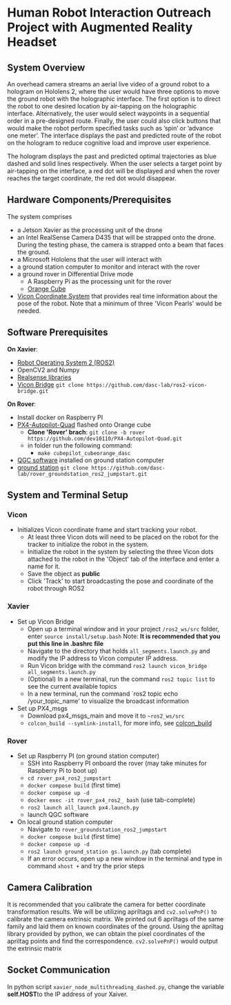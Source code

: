 # Human Robot Interaction Outreach Project with Augmented Reality Headset

## System Overview
An overhead camera streams an aerial live video of a ground robot to a hologram on Hololens 2, where the user would have three options to move the ground robot with the holographic interface. The first option is to direct the robot to one desired location by air-tapping on the holographic interface. Alternatively, the user would select waypoints in a sequential order in a pre-designed route. Finally, the user could also click buttons that would make the robot perform specified tasks such as ’spin’ or ’advance one meter’. The interface displays the past and predicted route of the robot on the hologram to reduce cognitive load and improve user experience.

The hologram displays the past and predicted optimal trajectories as blue dashed and solid lines respectively. When the user selects a target point by air-tapping on the interface, a red dot will be displayed and when the rover reaches the target coordinate, the red dot would disappear.

## Hardware Components/Prerequisites
The system comprises 
- a Jetson Xavier as the processing unit of the drone
- an Intel RealSense Camera D435  that will be strapped onto the drone. During the testing phase, the camera is strapped onto a beam that faces the ground.
- a Microsoft Hololens that the user will interact with
- a ground station computer to monitor and interact with the rover
- a ground rover in Differential Drive mode
  - A Raspberry Pi as the processing unit for the rover
  - [Orange Cube](https://docs.px4.io/main/en/flight_controller/cubepilot_cube_orange.html)
- [Vicon Coordinate System](https://www.vicon.com/) that provides real time information about the pose of the robot. Note that a minimum of three 'Vicon Pearls' would be needed.


## Software Prerequisites
**On Xavier**:
- [Robot Operating System 2 (ROS2)](https://docs.ros.org/en/foxy/index.html)
- OpenCV2 and Numpy
- [Realsense libraries](https://github.com/IntelRealSense/librealsense)
- [Vicon Bridge](https://github.com/dasc-lab/ros2-vicon-bridge) `git clone https://github.com/dasc-lab/ros2-vicon-bridge.git`

**On Rover**:
- Install docker on Raspberry PI 
- [PX4-Autopilot-Quad](https://github.com/dev10110/PX4-Autopilot-Quad/tree/rover) flashed onto Orange cube
  - **Clone 'Rover' brach**: `git clone -b rover https://github.com/dev10110/PX4-Autopilot-Quad.git`
  - in folder run the following command:
     - `make cubepilot_cubeorange_dasc`
- [QGC software](https://docs.qgroundcontrol.com/master/en/qgc-user-guide/getting_started/download_and_install.html) installed on ground station computer
- [ground station](https://github.com/dasc-lab/rover_groundstation_ros2_jumpstart) `git clone https://github.com/dasc-lab/rover_groundstation_ros2_jumpstart.git`

## System and Terminal Setup
### Vicon
* Initializes Vicon coordinate frame and start tracking your robot.
  * At least three Vicon dots will need to be placed on the robot for the tracker to initialize the robot in the system.
  * Initialize the robot in the system by selecting the three Vicon dots attached to the robot in the 'Object' tab of the interface and enter a name for it.
  * Save the object as **public**
  * Click 'Track' to start broadcasting the pose and coordinate of the robot through ROS2
### Xavier
* Set up Vicon Bridge
  * Open up a terminal window and in your project `/ros2_ws/src` folder,  enter `source install/setup.bash` Note: **It is recommended that you put this line in .bashrc file**
  * Navigate to the directory that holds `all_segments.launch.py` and modify the IP address to Vicon computer IP address.
  * Run Vicon bridge with the command `ros2 launch vicon_bridge all_segments.launch.py`
  * (Optional) In a new terminal, run the command `ros2 topic list` to see the current available topics
  * In a new terminal, run the command `ros2 topic echo /your_topic_name' to visualize the broadcast information
* Set up PX4_msgs
   * Download px4_msgs_main and move it to `~ros2_ws/src`
   * `colcon_build --symlink-install`, for more info, see [colcon_build](https://docs.ros.org/en/foxy/Tutorials/Beginner-Client-Libraries/Colcon-Tutorial.html)
### Rover
* Set up Raspberry PI (on ground station computer)
  * SSH into Raspberry PI onboard the rover (may take minutes for Raspberry Pi to boot up)
  * `cd rover_px4_ros2_jumpstart`
  * `docker compose build` (first time)
  * `docker compose up -d`
  * `docker exec -it rover_px4_ros2_ bash` (use tab-complete)
  * `ros2 launch all_launch px4.launch.py`
  * launch QGC software
* On local ground station computer
  * Navigate to `rover_groundstation_ros2_jumpstart`
  * `docker compose build` (first time)
  * `docker compose up -d`
  * `ros2 launch ground_station gs.launch.py` (tab complete)
  * If an error occurs, open up a new window in the terminal and type in command  `xhost +` and try the prior steps
## Camera Calibration
It is recommended that you calibrate the camera for better coordinate transformation results. We will be utilizing apriltags and `cv2.solvePnP()` to calibrate the camera extrinsic matrix. We printed out 6 apriltags of the same family and laid them on known coordinates of the ground. Using the apriltag library provided by python, we can obtain the pixel coordinates of the apriltag points and find the correspondence. `cv2.solvePnP()` would output the extrinsic matrix
## Socket Communication
In python script `xavier_node_multithreading_dashed.py`, change the variable **self.HOST**to the IP address of your Xaiver.
